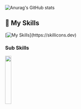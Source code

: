 ![Anurag's GitHub stats](https://github-readme-stats.vercel.app/api?username=Yusuke0620&show_icons=true&theme=radical&locale=ja)


## 🌱 My Skills
[![My Skills](https://skillicons.dev/icons?i=sass,js,nodejs,ruby,rails,)](https://skillicons.dev)

### Sub Skills
<p>
  <a href="https://skillicons.dev">
    <img src="https://skillicons.dev/icons?i=html,css,git,figma,ps,npm,gulp" width="20%" height="auto" />
  </a>
</p>

<!---
Yusuke0620/Yusuke0620 is a ✨ special ✨ repository because its `README.md` (this file) appears on your GitHub profile.
You can click the Preview link to take a look at your changes.
--->
